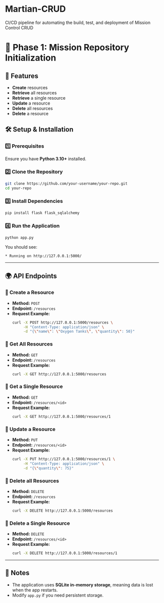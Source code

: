 # Martian-CRUD
CI/CD pipeline for automating the build, test, and deployment of Mission Control CRUD

# 🚦 Phase 1: Mission Repository Initialization

## 📌 Features
- **Create** resources
- **Retrieve** all resources
- **Retrieve** a single resource
- **Update** a resource 
- **Delete** all resources 
- **Delete** a resource 

## 🛠 Setup & Installation

### **1️⃣ Prerequisites**
Ensure you have **Python 3.10+** installed.

### **2️⃣ Clone the Repository**
```bash
git clone https://github.com/your-username/your-repo.git
cd your-repo
```

### **3️⃣ Install Dependencies**
```bash
pip install flask flask_sqlalchemy
```

### **4️⃣ Run the Application**
```bash
python app.py
```
You should see:
```
* Running on http://127.0.0.1:5000/
```

---

## 🌍 API Endpoints

### **🔹 Create a Resource**
- **Method:** `POST`
- **Endpoint:** `/resources`
- **Request Example:**
  ```bash
  curl -X POST http://127.0.0.1:5000/resources \
       -H "Content-Type: application/json" \
       -d "{\"name\": \"Oxygen Tanks\", \"quantity\": 50}"
  ```

### **🔹 Get All Resources**
- **Method:** `GET`
- **Endpoint:** `/resources`
- **Request Example:**
  ```bash
  curl -X GET http://127.0.0.1:5000/resources
  ```

### **🔹 Get a Single Resource**
- **Method:** `GET`
- **Endpoint:** `/resources/<id>`
- **Request Example:**
  ```bash
  curl -X GET http://127.0.0.1:5000/resources/1
  ```

### **🔹 Update a Resource**
- **Method:** `PUT`
- **Endpoint:** `/resources/<id>`
- **Request Example:**
  ```bash
  curl -X PUT http://127.0.0.1:5000/resources/1 \
       -H "Content-Type: application/json" \
       -d "{\"quantity\": 75}"
  ```

### **🔹 Delete all Resources**
- **Method:** `DELETE`
- **Endpoint:** `/resources`
- **Request Example:**
  ```bash
  curl -X DELETE http://127.0.0.1:5000/resources
  ```

### **🔹 Delete a Single Resource**
- **Method:** `DELETE`
- **Endpoint:** `/resources/<id>`
- **Request Example:**
  ```bash
  curl -X DELETE http://127.0.0.1:5000/resources/1
  ```


---

## 📝 Notes
- The application uses **SQLite in-memory storage**, meaning data is lost when the app restarts.
- Modify `app.py` if you need persistent storage.

